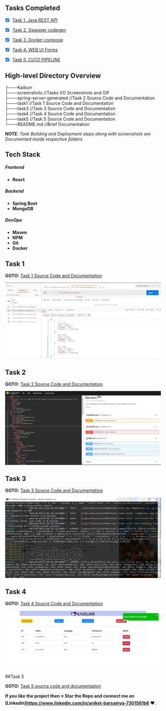 

## Tasks Completed

- [x] [Task 1. Java REST API](/task1)
- [x] [Task 2. Swagger codegen](/spring-server-generated)
- [x] [Task 3. Docker compose](/task3) 
- [x] [Task 4. WEB UI Forms](/task4)
- [x] [Task 5. CI/CD PIPELINE](/task5)


## High-level Directory Overview


├───Kaiburr <br/>
    ├───screenshots	//Tasks I/O Screenshots and GIF <br/>
    ├───spring-server-generated //Task 2 Source Code and Documentation <br/>
    ├───task1	//Task 1 Source Code and Documentation <br/>
    ├───task3 //Task 3 Source Code and Documentation <br/>
    ├───task4	//Task 4 Source Code and Documentation <br/>
    ├───task5	//Task 5 Source Code and Documentation <br/>
    └───README.md	//Brief Documentation

**NOTE**: *Task Building and Deployment steps along with screenshots are Documented inside respective folders*





## Tech Stack

##### Frontend

- **React**

##### Backend
- **Spring Boot**
- **MongoDB**

##### DevOps
- **Maven**
- **NPM**
- **Git**
- **Docker**


## Task 1

**GOTO:**	[Task 1 Source Code and Documentation](/task1)

![GetAllServ](/screenshots/getAllServerPostManIO.PNG)

## Task 2

**GOTO:**	[Task 2 Source Code and Documentation](/spring-server-generated)

![SwaggerUi](/screenshots/task2SwaggerDoc.PNG)

## Task 3

**GOTO:**	[Task 3 Source Code and Documentation](/task3)

![DockerContainer](/screenshots/task3dockerServExcAndLogs.PNG)



## Task 4

**GOTO:**	[Task 4 Source Code and Documentation](/task4)

![WebUiForms](/screenshots/task4WebUIForm.PNG)

##Task 5 

**GOTO:** [Task 5 source code and documentation](/Task5)


**If you like the project then :star: Star the Repo and connect me on [Linkedin]https://www.linkedin.com/in/aniket-barsainya-7301581b6 :heart:.**
